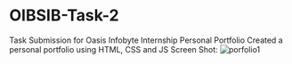 # OIBSIB-Task-2
Task Submission for Oasis Infobyte Internship Personal Portfolio
Created a personal portfolio using HTML, CSS and JS
Screen Shot:
![porfolio1](https://github.com/AliAsgharSha/OIBSIB-Task-2/assets/147384233/89784470-8f3c-44a1-9351-f388b7edb488)
